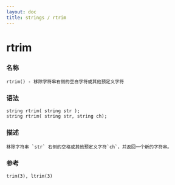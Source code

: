 ```yaml
---
layout: doc
title: strings / rtrim
---
```

# rtrim

### 名称

    rtrim() - 移除字符串右侧的空白字符或其他预定义字符

### 语法

    string rtrim( string str );
    string rtrim( string str, string ch);

### 描述

    移除字符串 `str` 右侧的空格或其他预定义字符`ch`，并返回一个新的字符串。

### 参考

    trim(3), ltrim(3)
